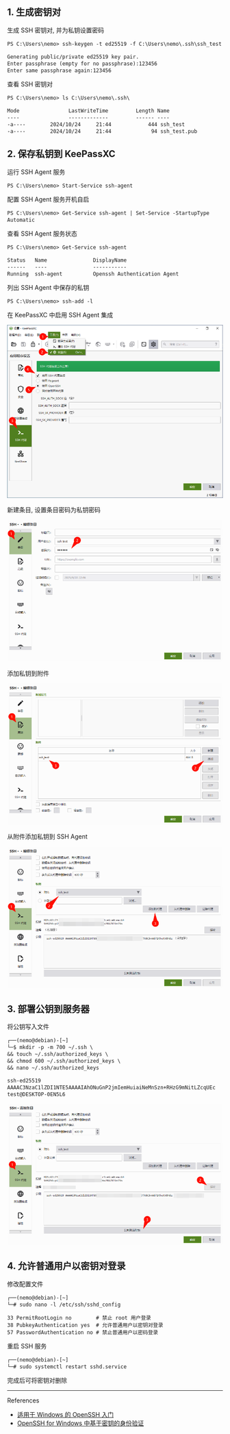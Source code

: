 ## 1. 生成密钥对

生成 SSH 密钥对, 并为私钥设置密码

```
PS C:\Users\nemo> ssh-keygen -t ed25519 -f C:\Users\nemo\.ssh\ssh_test
```

```
Generating public/private ed25519 key pair.
Enter passphrase (empty for no passphrase):123456
Enter same passphrase again:123456
```

查看 SSH 密钥对

```
PS C:\Users\nemo> ls C:\Users\nemo\.ssh\
```

```
Mode                LastWriteTime         Length Name
----                -------------         ------ ----
-a----        2024/10/24     21:44            444 ssh_test
-a----        2024/10/24     21:44             94 ssh_test.pub
```

## 2. 保存私钥到 KeePassXC

运行 SSH Agent 服务

```
PS C:\Users\nemo> Start-Service ssh-agent
```

配置 SSH Agent 服务开机自启

```
PS C:\Users\nemo> Get-Service ssh-agent | Set-Service -StartupType Automatic
```

查看 SSH Agent 服务状态

```
PS C:\Users\nemo> Get-Service ssh-agent
```

```
Status   Name               DisplayName
------   ----               -----------
Running  ssh-agent          Openssh Authentication Agent
```

列出 SSH Agent 中保存的私钥

```
PS C:\Users\nemo> ssh-add -l
```

在 KeePassXC 中启用 SSH Agent 集成

![在 KeePassXC 中启用 SSH Agent 集成](./../../../images/%E9%85%8D%E7%BD%AE%20SSH%20%E5%AF%86%E9%92%A5%E5%AF%B9%E8%BF%9E%E6%8E%A5/%E5%9C%A8%20KeePassXC%20%E4%B8%AD%E5%90%AF%E7%94%A8%20SSH%20Agent%20%E9%9B%86%E6%88%90.png)

新建条目, 设置条目密码为私钥密码

![新建条目, 设置条目密码为私钥密码](./../../../images/%E9%85%8D%E7%BD%AE%20SSH%20%E5%AF%86%E9%92%A5%E5%AF%B9%E8%BF%9E%E6%8E%A5/%E6%96%B0%E5%BB%BA%E6%9D%A1%E7%9B%AE,%20%E8%AE%BE%E7%BD%AE%E6%9D%A1%E7%9B%AE%E5%AF%86%E7%A0%81%E4%B8%BA%E7%A7%81%E9%92%A5%E5%AF%86%E7%A0%81.png)

添加私钥到附件

![添加私钥到附件](./../../../images/%E9%85%8D%E7%BD%AE%20SSH%20%E5%AF%86%E9%92%A5%E5%AF%B9%E8%BF%9E%E6%8E%A5/%E6%B7%BB%E5%8A%A0%E7%A7%81%E9%92%A5%E5%88%B0%E9%99%84%E4%BB%B6.png)

从附件添加私钥到 SSH Agent

![从附件添加私钥到 SSH Agent](./../../../images/%E9%85%8D%E7%BD%AE%20SSH%20%E5%AF%86%E9%92%A5%E5%AF%B9%E8%BF%9E%E6%8E%A5/%E4%BB%8E%E9%99%84%E4%BB%B6%E6%B7%BB%E5%8A%A0%E7%A7%81%E9%92%A5%E5%88%B0%20SSH%20Agent.png)

## 3. 部署公钥到服务器

将公钥写入文件

```
┌──(nemo@debian)-[~]
└─$ mkdir -p -m 700 ~/.ssh \
&& touch ~/.ssh/authorized_keys \
&& chmod 600 ~/.ssh/authorized_keys \
&& nano ~/.ssh/authorized_keys
```

```
ssh-ed25519 AAAAC3NzaC1lZDI1NTE5AAAAIAhONuGnP2jmIemHuiaiNeMnSzn+RHzG9mNitLZcqUEc test@DESKTOP-0EN5L6
```

![将公钥写入文件](./../../../images/%E9%85%8D%E7%BD%AE%20SSH%20%E5%AF%86%E9%92%A5%E5%AF%B9%E8%BF%9E%E6%8E%A5/%E5%B0%86%E5%85%AC%E9%92%A5%E5%86%99%E5%85%A5%E6%96%87%E4%BB%B6.png)

## 4. 允许普通用户以密钥对登录

修改配置文件

```
┌──(nemo@debian)-[~]
└─# sudo nano -l /etc/ssh/sshd_config
```

```
33 PermitRootLogin no        # 禁止 root 用户登录
38 PubkeyAuthentication yes  # 允许普通用户以密钥对登录
57 PasswordAuthentication no # 禁止普通用户以密码登录
```

重启 SSH 服务

```
┌──(nemo@debian)-[~]
└─# sudo systemctl restart sshd.service
```

完成后可将密钥对删除

---

References

- [适用于 Windows 的 OpenSSH 入门](https://learn.microsoft.com/zh-cn/windows-server/administration/openssh/openssh_install_firstuse?tabs=gui&pivots=windows-server-2025)
- [OpenSSH for Windows 中基于密钥的身份验证](https://learn.microsoft.com/zh-cn/windows-server/administration/openssh/openssh_keymanagement)